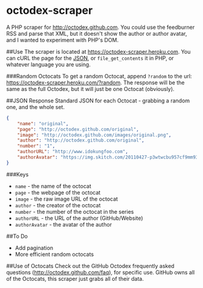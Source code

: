 octodex-scraper
===============

A PHP scraper for http://octodex.github.com. You could use the feedburner RSS and parse that XML, but it doesn't show the author or author avatar, and I wanted to experiment with PHP's DOM.

##Use
The scraper is located at https://octodex-scraper.heroku.com.  You can cURL the page for the [JSON](#json-response), or `file_get_contents` it in PHP, or whatever language you are using.

###Random Octocats
To get a random Octocat, append `?random` to the url: https://octodex-scraper.heroku.com/?random.  The response will be the same as the full Octodex, but it will just be one Octocat (obviously).

##JSON Response
Standard JSON for each Octocat - grabbing a random one, and the whole set.
```json
{
    "name": "original",
    "page": "http://octodex.github.com/original",
    "image": "http://octodex.github.com/images/original.png",
    "author": "http://octodex.github.com/original",
    "number": "1",
    "authorURL": "http://www.idokungfoo.com",
    "authorAvatar": "https://img.skitch.com/20110427-p3wtwcbu957cf9mm93s4sjqqci.png"
}
```

###Keys
- `name` - the name of the octocat
- `page` - the webpage of the octocat
- `image` - the raw image URL of the octocat
- `author` - the creator of the octocat
- `number` - the number of the octocat in the series
- `authorURL` - the URL of the author (GitHub/Website)
- `authorAvatar` - the avatar of the author

##To Do
- Add pagination
- More efficient random octocats

##Use of Octocats
Check out the GitHub Octodex frequently asked questions (http://octodex.github.com/faq), for specific use.  GitHub owns all of the Octocats, this scraper just grabs all of their data.